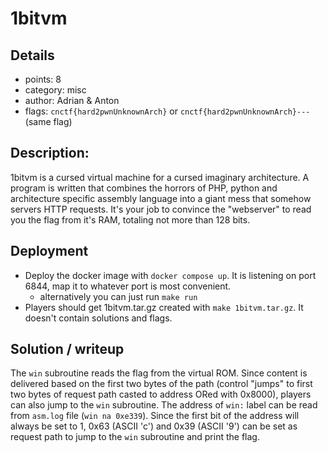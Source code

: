 # 1bitvm

## Details
* points: 8
* category: misc
* author: Adrian & Anton
* flags:  `cnctf{hard2pwnUnknownArch}` or `cnctf{hard2pwnUnknownArch}---` (same flag)


## Description:
1bitvm is a cursed virtual machine for a cursed imaginary architecture. A program is written that combines the horrors of PHP, python and architecture specific assembly language into a giant mess that somehow servers HTTP requests. It's your job to convince the "webserver" to read you the flag from it's RAM, totaling not more than 128 bits.

## Deployment 
* Deploy the docker image with `docker compose up`. It is listening on port 6844, map it to whatever port is most convenient.
	- alternatively you can just run `make run`
* Players should get 1bitvm.tar.gz created with `make 1bitvm.tar.gz`. It doesn't contain solutions and flags.

## Solution / writeup
The `win` subroutine reads the flag from the virtual ROM. Since content is delivered based on the first two bytes of the path (control "jumps" to first two bytes of request path casted to address ORed with 0x8000), players can also jump to the `win` subroutine. The address of `win:` label can be read from `asm.log` file (`win na 0xe339`). Since the first bit of the address will always be set to 1, 0x63 (ASCII 'c') and 0x39 (ASCII '9') can be set as request path to jump to the `win` subroutine and print the flag.
